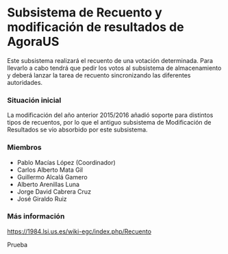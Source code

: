 ﻿# Subsistema de Recuento y modificación de resultados de AgoraUS

Este subsistema realizará el recuento de una votación determinada. Para llevarlo a cabo tendrá que pedir los votos al subsistema de almacenamiento y deberá lanzar la tarea de recuento sincronizando las diferentes autoridades.

### Situación inicial

La modificación del año anterior 2015/2016 añadió soporte para distintos tipos de recuentos, por lo que el antiguo subsistema de Modificación de Resultados se vio absorbido por este subsistema.

### Miembros

* Pablo Macías López (Coordinador)
* Carlos Alberto Mata Gil
* Guillermo Alcalá Gamero
* Alberto Arenillas Luna
* Jorge David Cabrera Cruz
* José Giraldo Ruiz

### Más información

https://1984.lsi.us.es/wiki-egc/index.php/Recuento


Prueba

